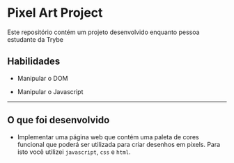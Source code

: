 # Pixel Art Project
Este repositório contém um projeto desenvolvido enquanto pessoa estudante da Trybe 

## Habilidades

- Manipular o DOM

- Manipular o Javascript

---

## O que foi desenvolvido

- Implementar uma página web que contém uma paleta de cores funcional que poderá ser utilizada para criar desenhos em pixels. Para isto você utilizei `javascript`, `css` e `html`.
